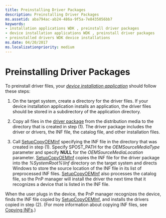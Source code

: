```yaml
---
title: Preinstalling Driver Packages
description: Preinstalling Driver Packages
ms.assetid: aba794ac-ab24-486a-9f5a-7e8435056bb7
keywords:
- installation applications WDK , preinstall driver packages
- device installation applications WDK , preinstall driver packages
- preinstalled drivers WDK device installations
ms.date: 04/20/2017
ms.localizationpriority: medium
---
```


# Preinstalling Driver Packages





To preinstall driver files, your [*device installation application*](https://msdn.microsoft.com/library/windows/hardware/ff556277#wdkgloss-device-installation-application) should follow these steps:

1.  On the target system, create a directory for the driver files. If your device installation application installs an application, the driver files should be stored in a subdirectory of the application directory.

2.  Copy all files in the [driver package](driver-packages.md) from the distribution media to the directory that is created in step (1). The driver package includes the driver or drivers, the INF file, the catalog file, and other installation files.

3.  Call [SetupCopyOEMInf](https://go.microsoft.com/fwlink/p/?linkid=98735) specifying the INF file in the directory that was created in step (1). Specify SPOST_PATH for the *OEMSourceMediaType* parameter and specify **NULL** for the *OEMSourceMediaLocation* parameter. [SetupCopyOEMInf](https://go.microsoft.com/fwlink/p/?linkid=194252) copies the INF file for the driver package into the *%SystemRoot%\\Inf* directory on the target system and directs Windows to store the source location of the INF file in its list of preprocessed INF files. [SetupCopyOEMInf](https://go.microsoft.com/fwlink/p/?linkid=194252) also processes the catalog file, so the PnP manager will install the driver the next time that it recognizes a device that is listed in the INF file.

When the user plugs in the device, the PnP manager recognizes the device, finds the INF file copied by [SetupCopyOEMInf](https://go.microsoft.com/fwlink/p/?linkid=194252), and installs the drivers copied in step (2). (For more information about copying INF files, see [Copying INFs](copying-inf-files.md).)

 

 





